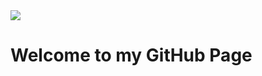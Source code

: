 <img src= "https://devbhusal.com/logo.png" href="https://www.devbhusal.com" />
<h1> Welcome to my GitHub Page </h1>

